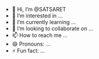 - 👋 Hi, I’m @SATSARET
- 👀 I’m interested in ...
- 🌱 I’m currently learning ...
- 💞️ I’m looking to collaborate on ...
- 📫 How to reach me ...
- 😄 Pronouns: ...
- ⚡ Fun fact: ...

<!---
SATSARET/SATSARET is a ✨ special ✨ repository because its `README.md` (this file) appears on your GitHub profile.
You can click the Preview link to take a look at your changes.
--->
